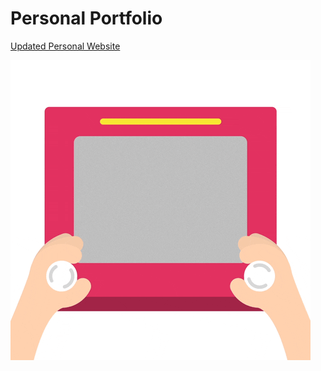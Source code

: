 # Personal Portfolio

[Updated Personal Website](https://www.sageewansubendran.com)

![](https://github.com/SageewanSubendran/personal-portfolio/blob/main/site/content/images/website-giphy.gif)
